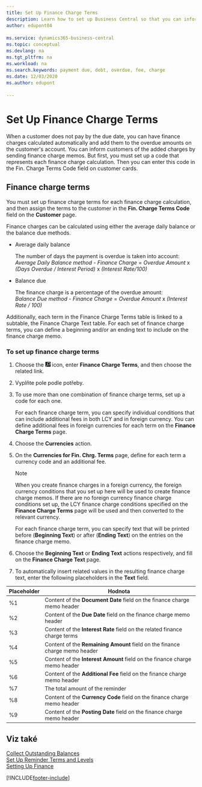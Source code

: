 ```yaml
---
title: Set Up Finance Charge Terms
description: Learn how to set up Business Central so that you can inform customers of added charges by sending finance charge memos.
author: edupont04

ms.service: dynamics365-business-central
ms.topic: conceptual
ms.devlang: na
ms.tgt_pltfrm: na
ms.workload: na
ms.search.keywords: payment due, debt, overdue, fee, charge
ms.date: 12/03/2020
ms.author: edupont

---
```

# Set Up Finance Charge Terms

When a customer does not pay by the due date, you can have finance charges calculated automatically and add them to the overdue amounts on the customer's account. You can inform customers of the added charges by sending finance charge memos. But first, you must set up a code that represents each finance charge calculation. Then you can enter this code in the Fin. Charge Terms Code field on customer cards.

## Finance charge terms

You must set up finance charge terms for each finance charge calculation, and then assign the terms to the customer in the **Fin. Charge Terms Code** field on the **Customer** page.

Finance charges can be calculated using either the average daily balance or the balance due methods.

* Average daily balance

   The number of days the payment is overdue is taken into account:  
   *Average Daily Balance method* - *Finance Charge* = *Overdue Amount* x *(Days Overdue / Interest Period)* x *(Interest Rate/100)*

* Balance due

   The finance charge is a percentage of the overdue amount:  
   *Balance Due method* - *Finance Charge* = *Overdue Amount* x *(Interest Rate / 100)*

Additionally, each term in the Finance Charge Terms table is linked to a subtable, the Finance Charge Text table. For each set of finance charge terms, you can define a beginning and/or an ending text to include on the finance charge memo.

### To set up finance charge terms

1. Choose the ![Lightbulb that opens the Tell Me feature](media/ui-search/search_small.png "Tell me what you want to do") icon, enter **Finance Charge Terms**, and then choose the related link.
2. Vyplňte pole podle potřeby.
3. To use more than one combination of finance charge terms, set up a code for each one.

   For each finance charge term, you can specify individual conditions that can include additional fees in both LCY and in foreign currency. You can define additional fees in foreign currencies for each term on the **Finance Charge Terms** page.
4. Choose the **Currencies** action.
5. On the **Currencies for Fin. Chrg. Terms** page, define for each term a currency code and an additional fee.

   > [!NOTE]  
   > When you create finance charges in a foreign currency, the foreign currency conditions that you set up here will be used to create finance charge memos. If there are no foreign currency finance charge conditions set up, the LCY finance charge conditions specified on the **Finance Charge Terms** page will be used and then converted to the relevant currency.

   For each finance charge term, you can specify text that will be printed before (**Beginning Text**) or after (**Ending Text**) on the entries on the finance charge memo.
6. Choose the **Beginning Text** or **Ending Text** actions respectively, and fill on the **Finance Charge Text** page.
7. To automatically insert related values in the resulting finance charge text, enter the following placeholders in the **Text** field.

| Placeholder | Hodnota |
|-----------------|-----------|  
| %1 | Content of the **Document Date** field on the finance charge memo header |
| %2 | Content of the **Due Date** field on the finance charge memo header |
| %3 | Content of the **Interest Rate** field on the related finance charge terms |
| %4 | Content of the **Remaining Amount** field on the finance charge memo header |
| %5 | Content of the **Interest Amount** field on the finance charge memo header |
| %6 | Content of the **Additional Fee** field on the finance charge memo header |
| %7 | The total amount of the reminder |
| %8 | Content of the **Currency Code** field on the finance charge memo header |
| %9 | Content of the **Posting Date** field on the finance charge memo header |

## Viz také

[Collect Outstanding Balances](receivables-collect-outstanding-balances.md)  
[Set Up Reminder Terms and Levels](finance-setup-reminders.md)  
[Setting Up Finance](finance-setup-finance.md)


[!INCLUDE[footer-include](includes/footer-banner.md)]